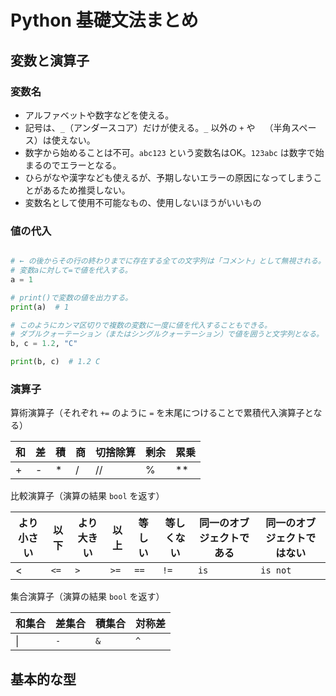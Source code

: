 # Python 基礎文法まとめ

## 変数と演算子

### 変数名  

- アルファベットや数字などを使える。
- 記号は、`_`（アンダースコア）だけが使える。`_` 以外の `+` や  ` `（半角スペース）は使えない。
- 数字から始めることは不可。`abc123` という変数名はOK。`123abc` は数字で始まるのでエラーとなる。
- ひらがなや漢字なども使えるが、予期しないエラーの原因になってしまうことがあるため推奨しない。
- 変数名として使用不可能なもの、使用しないほうがいいもの

### 値の代入

```python

# ← の後からその行の終わりまでに存在する全ての文字列は「コメント」として無視される。
# 変数aに対して=で値を代入する。
a = 1  

# print()で変数の値を出力する。
print(a)  # 1  

# このようにカンマ区切りで複数の変数に一度に値を代入することもできる。
# ダブルクォーテーション（またはシングルクォーテーション）で値を囲うと文字列となる。
b, c = 1.2, "C"

print(b, c)  # 1.2 C
```


### **演算子**

算術演算子（それぞれ `+=` のように `=` を末尾につけることで累積代入演算子となる）

| 和   | 差   | 積   | 商   | 切捨除算 | 剰余  | 累乗  |
| --- | --- | --- | --- | ---- | --- | --- |
| +   | -   | *   | /   | //   | %   | **  |

比較演算子（演算の結果 `bool` を返す）

| より小さい | 以下   | より大きい | 以上   | 等しい  | 等しくない | 同一のオブジェクトである | 同一のオブジェクトではない |
| ----- | ---- | ----- | ---- | ---- | ----- | ------------ | ------------- |
| <     | `<=` | `>`   | `>=` | `==` | `!=`  | `is`         | `is not`      |

集合演算子（演算の結果 `bool` を返す）

| 和集合 | 差集合 | 積集合 | 対称差 |
| --- | --- | --- | --- |
| \|  | `-` | `&` | `^` |

## 基本的な型